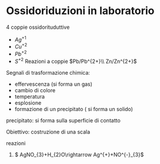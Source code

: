 # Ossidoriduzioni in laboratorio

4 coppie ossidorituduttive
* $Ag^{+1}$
* $Cu^{+2}$
* $Pb^{+2}$
* $S^{+2}$
Reazioni a coppie
$Pb/Pb^{2+}\\
Zn/Zn^{2+}$


Segnali di trasformazione chimica:
* effervescenza (si forma un gas)
* cambio di colore
* temperatura
* esplosione
* formazione di un precipitato ( si forma un solido)


precipitato: si forma sulla superficie di contatto


Obiettivo: costruzione di una scala 

reazioni
1. $ AgNO_{3}+H_{2}O\rightarrow Ag^{+}+NO^{-}_{3}$
<!--stackedit_data:
eyJoaXN0b3J5IjpbMzUwMDM1ODk1XX0=
-->